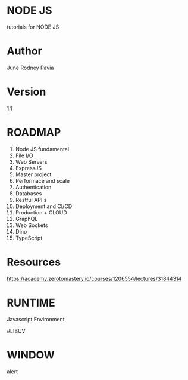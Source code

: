# NODE JS
tutorials for NODE JS

# Author
June Rodney Pavia


# Version
1.1

# ROADMAP

1. Node JS fundamental
2. File I/O
3. Web Servers
4. ExpressJS
5. Master project
6. Performace and scale
7. Authentication
8. Databases
9. Restful API's
10. Deployment and CI/CD
11. Production + CLOUD
12. GraphQL
13. Web Sockets
14. Dino
15. TypeScript

# Resources
https://academy.zerotomastery.io/courses/1206554/lectures/31844314

# RUNTIME
Javascript Environment

#LIBUV

# WINDOW
alert